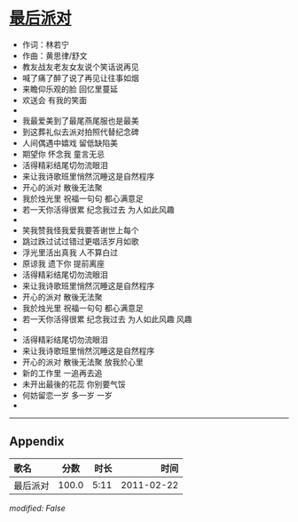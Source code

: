 # [最后派对](https://music.163.com/song?id=64288)

* 作词：林若宁
* 作曲：黄思律/舒文
* 教友战友老友女友说个笑话说再见
* 喊了痛了醉了说了再见让往事如烟
* 来瞻仰乐观的脸 回忆里蔓延
* 欢送会 有我的笑面
* 
* 我最爱美到了最尾燕尾服也是最美
* 到这葬礼似去派对拍照代替纪念碑
* 人间偶遇中嬉戏 留低缺陷美
* 期望你 怀念我 童言无忌
* 活得精彩结尾切勿流眼泪
* 来让我诗歌班里悄然沉睡这是自然程序
* 开心的派对 散後无法聚
* 我於烛光里 祝福一句句 都心满意足
* 若一天你活得很累 纪念我过去 为人如此风趣
* 
* 笑我赞我怪我爱我要答谢世上每个
* 跳过跌过试过错过更唱活岁月如歌
* 浮光里活出真我 人不算白过
* 原谅我 遗下你 提前离座
* 活得精彩结尾切勿流眼泪
* 来让我诗歌班里悄然沉睡这是自然程序
* 开心的派对 散後无法聚
* 我於烛光里 祝福一句句 都心满意足
* 若一天你活得很累 纪念我过去 为人如此风趣 风趣
* 
* 活得精彩结尾切勿流眼泪
* 来让我诗歌班里悄然沉睡这是自然程序
* 开心的派对 散後无法聚 放我於心里
* 新的工作里 一追再去追
* 未开出最後的花蕊 你别要气馁
* 何妨留恋一岁 多一岁 一岁
* 


---

## Appendix

|歌名|分数|时长|时间|
|:---|:---:|---:|---:|
|最后派对|100.0|5:11|2011-02-22

*modified: False*